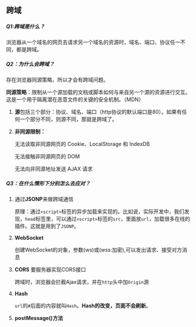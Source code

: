 ## 跨域

##### Q1:跨域是什么？

浏览器从一个域名的网页去请求另一个域名的资源时，域名、端口、协议任一不同，都是跨域。

##### Q2：为什么会跨域？

存在浏览器同源策略，所以才会有跨域问题。

**同源策略**：限制从一个源加载的文档或脚本如何与来自另一个源的资源进行交互。这是一个用于隔离潜在恶意文件的关键的安全机制。（MDN）

1. **源**包括三个部分：协议、域名、端口（http协议的默认端口是80）。如果有任何一个部分不同，则源不同，那就是跨域了。

2. **非同源限制：**

   无法读取非同源网页的 Cookie、LocalStorage 和 IndexDB

   无法接触非同源网页的 DOM

   无法向非同源地址发送 AJAX 请求

##### Q3：在什么情形下分别怎么去应对？

1. 通过**JSONP**来做跨域通信

   原理：通过`<script>`标签的异步加载来实现的。比如说，实际开发中，我们发现，`head`标签里，可以通过`<script>`标签的`src`，里面放`url`，加载很多在线的插件。这就是用到了`JSONP`。

2. **WebSocket**

   创建WebSocket的对象，参数(ws)或(wss:加密),可以发出请求、接受对方消息

3. **CORS** 要服务器实现CORS接口

   跨域时，浏览器会拦截Ajax请求，并在`http`头中加`Origin`源

4. **Hash**

   `url`的`#`后面的内容就叫`Hash`。**Hash的改变，页面不会刷新**。

5. **postMessage()方法**

   